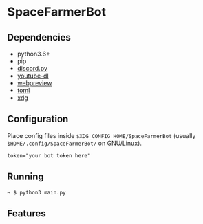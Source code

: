 # SpaceFarmerBot

## Dependencies
 - python3.6+
 - pip
  - [discord.py](https://github.com/Rapptz/discord.py)
  - [youtube-dl](https://github.com/rg3/youtube-dl)
  - [webpreview](https://github.com/ludbek/webpreview)
  - [toml](https://github.com/uiri/toml)
  - [xdg](https://github.com/srstevenson/xdg)

## Configuration
Place config files inside `$XDG_CONFIG_HOME/SpaceFarmerBot` (usually `$HOME/.config/SpaceFarmerBot/` on GNU/Linux).
```
token="your bot token here"
```

## Running
```
~ $ python3 main.py
```

## Features
